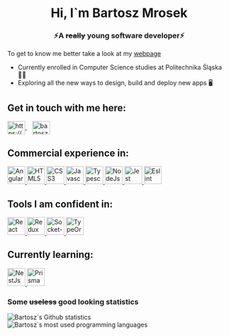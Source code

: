
<h1 align="center">
  Hi, I`m Bartosz Mrosek
</h1>
<h3 align="center">
  ⚡A <del>really</del> young software developer⚡
</h3>

<p>
  To get to know me better take a look at my <a href="https://bartoszmrosek.me/" target="blank">webpage</a>
<p>

- Currently enrolled in Computer Science studies at Politechnika Śląska 👨‍🎓
- Exploring all the new ways to design, build and deploy new apps 🖥️

<h2>
  Get in touch with me here:
</h2>
<p>
  <a href="https://www.linkedin.com/in/bartosz-mrosek-b4577522b/" rel="noreferrer" target="_blank">
    <img align="center" alt="https://www.linkedin.com/in/bartosz-mrosek-b4577522b/" src="https://raw.githubusercontent.com/rahuldkjain/github-profile-readme-generator/master/src/images/icons/Social/linked-in-alt.svg" width="40" height="30" />
  </a>&nbsp;&nbsp;
  <a href="mailto:bartoszmrosek@gmail.com" rel="noreferrer" target="_blank">
    <img alt="bartoszmrosek@gmail.com" align="center" width="40" height="30" src="https://upload.wikimedia.org/wikipedia/commons/thumb/7/7e/Gmail_icon_%282020%29.svg/512px-Gmail_icon_%282020%29.svg.png?20221017173631" />    </a>
</p>
<h2>
  Commercial experience in:
</h2>
<p>
   <a href="https://angular.io/" rel="noreferrer" target="_blank">
    <img src="https://angular.io/assets/images/logos/angular/angular.svg" alt="Angular logo" width="40" height="40" />
  </a>
  <a href="https://www.w3.org/html/logo/" rel="noreferrer" target="_blank">
    <img src="https://www.w3.org/html/logo/badge/html5-badge-h-solo.png" width="40" height="40" alt="HTML5 shield badge">
  </a>
  <a href="https://www.w3.org/TR/2001/WD-css3-roadmap-20010523/" rel="noreferrer" target="_blank">
    <img src="https://upload.wikimedia.org/wikipedia/commons/6/62/CSS3_logo.svg" width="40" height="40" alt="CSS3 shield badge" />
  </a>
  <a href="https://www.ecma-international.org/publications-and-standards/standards/" rel="noreferrer" target="_blank">
    <img src="https://upload.wikimedia.org/wikipedia/commons/6/6a/JavaScript-logo.png" width="40" height="40" alt="Javascript logo" />
  </a>
  <a href="https://www.typescriptlang.org/" rel="noreferrer" target="_blank">
    <img src="https://upload.wikimedia.org/wikipedia/commons/thumb/4/4c/Typescript_logo_2020.svg/512px-Typescript_logo_2020.svg.png?20221110153201" width="40" height="40" alt="Typescript logo" />
  </a>
  <a href="https://nodejs.org/" rel="noreferrer" target="_blank">
    <img src="https://bartoszmrosek.me/_astro/NodeJsLogo.5db29b13.svg" alt="NodeJs logo" width="40" height="40" />
  </a>
    <a href="https://jestjs.io/" rel="noreferrer" target="_blank">
    <img src="https://bartoszmrosek.me/_astro/JestLogo.b064d72f.png" alt="Jest logo" width="40" height="40" />
  </a>
  <a href="https://eslint.org/" rel="noreferrer" target="_blank">
    <img src="https://bartoszmrosek.me/_astro/ESLintLogo.b04dac2f.png" alt="Eslint logo" width="40" height="40" />
  </a>
</p>
<h2>
  Tools I am confident in:
</h2>
<p>
  <a href="https://react.dev/" rel="noreferrer" target="_blank">
    <img src="https://upload.wikimedia.org/wikipedia/commons/thumb/a/a7/React-icon.svg/512px-React-icon.svg.png?20220125121207" alt="React logo" width="40" height="40" />
  </a>
  <a href="https://redux.js.org/" rel="noreferrer" target="_blank">
    <img src="https://cdn.worldvectorlogo.com/logos/redux.svg" alt="Redux logo" width="40" height="40" />
  </a>
  <a href="https://socket.io/" rel="noreferrer" target="_blank">
    <img src="https://upload.wikimedia.org/wikipedia/commons/thumb/9/96/Socket-io.svg/600px-Socket-io.svg.png?20200308235956" alt="Socket-io logo" width="40" height="40" />
  </a>
  <a href="https://typeorm.io/" rel="noreferrer" target="_blank">
    <img src="https://bartoszmrosek.me/_astro/TypeORMLogo.2634121a.svg" alt="TypeOrm logo" width="40" height="40" />
  </a>
</p>
<h2>
  Currently learning:
</h2>
<p>
  <a href="https://nestjs.com/" rel="noreferrer" target="_blank">
    <img src="https://upload.wikimedia.org/wikipedia/commons/thumb/a/a8/NestJS.svg/621px-NestJS.svg.png?20221211225055" alt="NestJs logo" width="40" height="40" />
  </a>
  <a href="https://www.prisma.io/" rel="noreferrer" target="_blank">
    <img src="https://www.prisma.io/images/favicon-32x32.png" alt="Prisma logo" width="40" height="40" />
  </a>
</p>
<h3>
  Some <del>useless</del> good looking statistics
</h3>
<p>
  <img align="center" src="https://deploy-fork-github-readme-stats.vercel.app/api?username=bartoszmrosek&show_icons=true&theme=vision-friendly-dark" alt="Bartosz`s Github statistics" />
  <img align="center" src="https://deploy-fork-github-readme-stats.vercel.app/api/top-langs?username=bartoszmrosek&layout=compact&theme=vision-friendly-dark" alt="Bartosz`s most used programming languages" />
</p>
